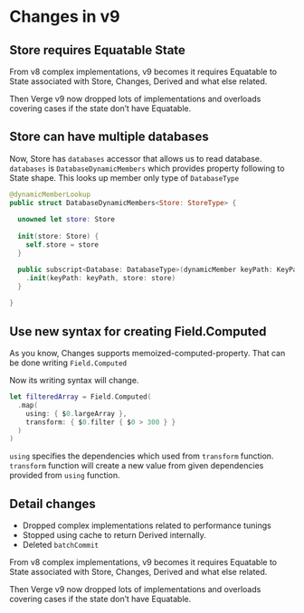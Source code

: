 # Changes in v9

## Store requires Equatable State

From v8 complex implementations, v9 becomes it requires Equatable to State associated with Store, Changes, Derived and what else related.

Then Verge v9 now dropped lots of implementations and overloads covering cases if the state don’t have Equatable.

## Store can have multiple databases

Now, Store has `databases` accessor that allows us to read database.
`databases` is `DatabaseDynamicMembers` which provides property following to State shape.
This looks up member only type of `DatabaseType`

```swift
@dynamicMemberLookup
public struct DatabaseDynamicMembers<Store: StoreType> {
  
  unowned let store: Store
  
  init(store: Store) {
    self.store = store
  }

  public subscript<Database: DatabaseType>(dynamicMember keyPath: KeyPath<Store.State, Database>) -> DatabaseContext<Store, Database> {
    .init(keyPath: keyPath, store: store)
  }
  
}
```

## Use new syntax for creating Field.Computed

As you know, Changes supports memoized-computed-property.
That can be done writing `Field.Computed`

Now its writing syntax will change.

```swift
let filteredArray = Field.Computed(
  .map(
    using: { $0.largeArray },
    transform: { $0.filter { $0 > 300 } }
  )
)
```

`using` specifies the dependencies which used from `transform` function.
`transform` function will create a new value from given dependencies provided from `using` function.

## Detail changes

- Dropped complex implementations related to performance tunings
- Stopped using cache to return Derived internally.
- Deleted `batchCommit`

From v8 complex implementations, v9 becomes it requires Equatable to State associated with Store, Changes, Derived and what else related.

Then Verge v9 now dropped lots of implementations and overloads covering cases if the state don’t have Equatable.
